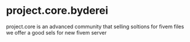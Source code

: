 # project.core.byderei
project.core is an advanced community that selling soltions for fivem files we offer a good sels for new fivem server
